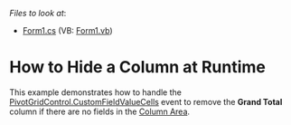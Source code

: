 <!-- default file list -->
*Files to look at*:

* [Form1.cs](./CS/XtraPivotGrid_HidingColumns/Form1.cs) (VB: [Form1.vb](./VB/XtraPivotGrid_HidingColumns/Form1.vb))
<!-- default file list end -->
# How to Hide a Column at Runtime


This example demonstrates how to handle the [PivotGridControl.CustomFieldValueCells](https://docs.devexpress.com/WinForms/DevExpress.XtraPivotGrid.PivotGridControl.CustomFieldValueCells) event to remove the **Grand Total** column if there are no fields in the [Column Area](https://docs.devexpress.com/WindowsForms/1686).
